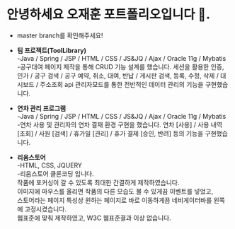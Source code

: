 # 안녕하세요 오재훈 포트폴리오입니다 👋.
  
  - master branch를 확인해주세요!
   
- **팀 프로젝트(ToolLibrary)**  
-Java / Spring / JSP / HTML / CSS / JS&JQ / Ajax / Oracle 11g / Mybatis  
-공구대여 페이지 제작을 통해 CRUD 기능 설계를 했습니다.
  세션을 활용한 인증, 인가 / 공구 검색 / 공구 예약, 취소, 대여, 반납 / 
  게시판 검색, 등록, 수정, 삭제 / 대시보드 / 주소조회 api
  관리자모드를 통한 전반적인 데이터 관리의 기능을 구현했습니다.    


- **연차 관리 프로그램**  
-Java / Spring / JSP / HTML / CSS / JS&JQ / Ajax / Oracle 11g / Mybatis  
-연차 사용 및 관리자의 연차 결재 환경 구현을 했습니다.
  연차 [사용] / 사용 내역 [조회] / 사원 [검색] / 휴가일 [관리] / 
  휴가 결제 [승인, 반려] 등의 기능을 구현했습니다.    


- **리움스토어**  
-HTML, CSS, JQUERY   
-리움스토어 클론코딩 입니다.    
  작품에 포커싱이 갈 수 있도록 최대한 간결하게 제작하였습니다.  
  이미지에 마우스를 올리면 작품의 다른 모습도 볼 수 있게끔 이벤트를 넣었고,  
  스토어라는 페이지 특성상 원하는 페이지로 바로 이동하게끔 네비게이터바를 왼쪽에 고정시켰습니다.  
  웹표준에 맞춰 제작하였고, W3C 웹표준결과 이상 없습니다.    

